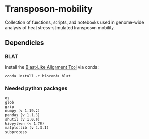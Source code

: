 # Transposon-mobility
Collection of functions, scripts, and notebooks used in genome-wide analysis of heat stress-stimulated transposon mobility.

## Dependicies

### BLAT
Install the [Blast-Like Alignment Tool](https://genome.cshlp.org/content/12/4/656.long) via conda:

    conda install -c bioconda blat

### Needed python packages
    
    os 
    glob
    gzip
    numpy (v 1.19.2)
    pandas (v 1.1.3)
    shutil (v 1.0.0)
    biopython (v 1.78)
    matplotlib (v 3.3.1)
    subprocess